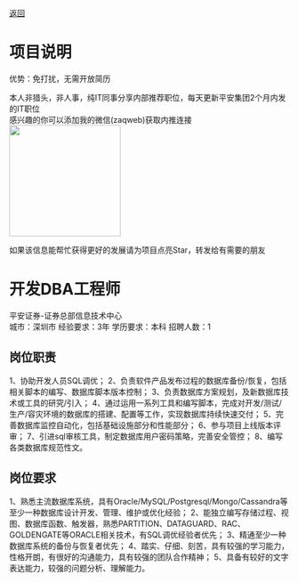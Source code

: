 [返回](../../)

# 项目说明

优势：免打扰，无需开放简历

本人非猎头，非人事，纯IT同事分享内部推荐职位，每天更新平安集团2个月内发的IT职位  
感兴趣的你可以添加我的微信(zaqweb)获取内推连接  
<img src="https://github.com/zaqweb/PA-IT-JOBS/blob/master/WechatICode.jpeg"  height="200" width="200">

如果该信息能帮忙获得更好的发展请为项目点亮Star，转发给有需要的朋友

# 开发DBA工程师
平安证券-证券总部信息技术中心  
城市：深圳市 经验要求：3年 学历要求：本科  招聘人数：1

## 岗位职责
1、协助开发人员SQL调优；
2、负责软件产品发布过程的数据库备份/恢复，包括相关脚本的编写、数据库脚本版本控制；
3、负责数据库方案规划，及新数据库技术或工具的研究/引入；
4、通过运用一系列工具和编写脚本，完成对开发/测试/生产/容灾环境的数据库的搭建、配置等工作，实现数据库持续快速交付；
5、完善数据库监控自动化，包括基础设施部分和性能部分；
6、参与项目上线版本评审；
7、引进sql审核工具，制定数据库用户密码策略，完善安全管控；
8、编写各类数据库规范性文。

## 岗位要求
1、熟悉主流数据库系统，具有Oracle/MySQL/Postgresql/Mongo/Cassandra等至少一种数据库设计开发、管理、维护或优化经验；
2、能独立编写存储过程、视图、数据库函数、触发器，熟悉PARTITION、DATAGUARD、RAC、GOLDENGATE等ORACLE相关技术，有SQL调优经验者优先；
3、精通至少一种数据库系统的备份与恢复者优先；
4、踏实、仔细、刻苦，具有较强的学习能力，性格开朗，有很好的沟通能力，具有较强的团队合作精神；
5、具备有较好的文字表达能力，较强的问题分析、理解能力。




